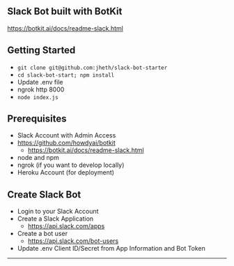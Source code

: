 ## Slack Bot built with BotKit

https://botkit.ai/docs/readme-slack.html

## Getting Started

* `git clone git@github.com:jheth/slack-bot-starter`
* `cd slack-bot-start; npm install`
* Update .env file
* ngrok http 8000
* `node index.js`

## Prerequisites

* Slack Account with Admin Access
* https://github.com/howdyai/botkit
  * https://botkit.ai/docs/readme-slack.html
* node and npm
* ngrok (if you want to develop locally)
* Heroku Account (for deployment)

## Create Slack Bot

* Login to your Slack Account
* Create a Slack Application
  * https://api.slack.com/apps
* Create a bot user
  * https://api.slack.com/bot-users
* Update .env Client ID/Secret from App Information and Bot Token

---
